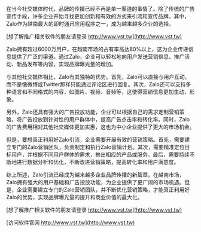 在当今社交媒体时代，品牌的传播已经不再是单一渠道的事情了。除了传统的广告宣传手段，许多企业开始寻找更加创新和有效的方式来引流和宣传品牌。其中，Zalo作为越南最大的即时通讯应用程序之一，成为越来越多企业的选择。

[想了解推广相关软件的朋友请登录 http://www.vst.tw](http://www.vst.tw)

Zalo拥有超过6000万用户，在越南市场的占有率高达80%以上，这为企业传递信息提供了广泛的渠道。通过Zalo，企业可以轻松地向用户发送营销信息、推广活动、新品发布等内容，实现品牌曝光量的增加。

与其他社交媒体相比，Zalo有其独特的优势。首先，Zalo可以直接与用户互动，而不是像微博或Twitter那样只能通过评论区进行回复。其次，Zalo还可以支持多种语言和不同格式的内容，如图片、视频、音频等，这使得营销信息更加生动、形象。

另外，Zalo还具有强大的广告投放功能，企业可以根据自己的需求定制营销策略，将广告投放到针对性的用户群体中，提高广告点击率和转化率。同时，Zalo的广告费用相对其他社交媒体更加实惠，这也为中小企业提供了更大的市场机会。

但是，要想真正利用好Zalo引流，企业需要开展有效的营销策略。首先，需要建立专门的Zalo营销团队，负责制定和执行Zalo营销计划。其次，需要精准定位目标用户，并根据不同用户群体的需求，推出相应的产品或服务。最后，需要持续不断地进行数据分析和优化，不断改进营销策略，提高转化率和用户满意度。

综上所述，Zalo引流已经成为越来越多企业品牌传播的新篇章。在越南市场，Zalo拥有强大的用户基础和广告投放功能，为企业提供了更广阔的市场机遇。但是，企业需要建立专门的Zalo营销团队，并不断优化营销策略，才能真正利用好Zalo的优势，实现品牌曝光量的提升和商业价值的最大化。

[想了解推广相关软件的朋友请登录 http://www.vst.tw](http://www.vst.tw)


[访问软件官网 http://www.vst.tw](http://www.vst.tw)
